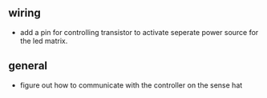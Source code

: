 ## wiring
- add a pin for controlling transistor to activate seperate power source for the led matrix.

## general
- figure out how to communicate with the controller on the sense hat